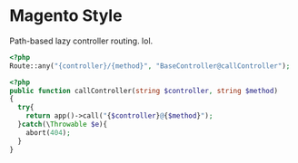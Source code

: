 # Magento Style 
Path-based lazy controller routing.  lol.

```php
<?php
Route::any("{controller}/{method}", "BaseController@callController");
```


```php
<?php
public function callController(string $controller, string $method)
{
  try{
    return app()->call("{$controller}@{$method}");
  }catch(\Throwable $e){
    abort(404);
  }
}
```
